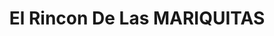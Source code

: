 ---
title: "El Rincon De Las MARIQUITAS"
url: /cholula-puebla/el-rincon-de-las-mariquitas/
shop: comodidad
---